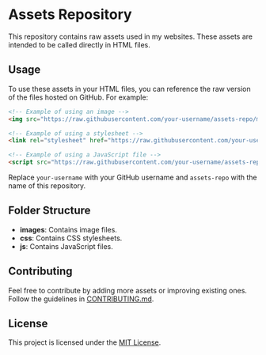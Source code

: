 # Assets Repository

This repository contains raw assets used in my websites. These assets are intended to be called directly in HTML files.

## Usage

To use these assets in your HTML files, you can reference the raw version of the files hosted on GitHub. For example:

```html
<!-- Example of using an image -->
<img src="https://raw.githubusercontent.com/your-username/assets-repo/main/images/example.jpg" alt="Example Image">

<!-- Example of using a stylesheet -->
<link rel="stylesheet" href="https://raw.githubusercontent.com/your-username/assets-repo/main/css/style.css">

<!-- Example of using a JavaScript file -->
<script src="https://raw.githubusercontent.com/your-username/assets-repo/main/js/script.js"></script>
```

Replace `your-username` with your GitHub username and `assets-repo` with the name of this repository.

## Folder Structure

- **images**: Contains image files.
- **css**: Contains CSS stylesheets.
- **js**: Contains JavaScript files.

## Contributing

Feel free to contribute by adding more assets or improving existing ones. Follow the guidelines in [CONTRIBUTING.md](CONTRIBUTING.md).

## License

This project is licensed under the [MIT License](LICENSE).
